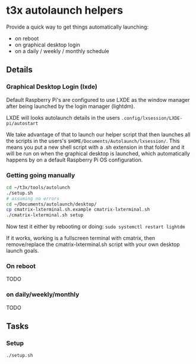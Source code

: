 # t3x autolaunch helpers

Provide a quick way to get things automatically launching:
- on reboot
- on graphical desktop login
- on a daily / weekly / monthly schedule

## Details

### Graphical Desktop Login (lxde)

Default Raspberry Pi's are configured to use LXDE as the window manager after being launched by the login manager (lightdm). 

LXDE will looks autolaunch details in the users `.config/lxsession/LXDE-pi/autostart`

We take advantage of that to launch our helper script that then launches all the scripts in the users's `$HOME/Documents/Autolaunch/lxsession/`.   This means you put a new shell script with a .sh extension in that folder and it will be run on when the graphical desktop is launched, which automatically happens by on a default Raspberry Pi OS configuration.

### Getting going manually

```sh
cd ~/t3x/tools/autolunch
./setup.sh
# assuming no errors 
cd ~/Documents/autolaunch/desktop/
cp cmatrix-lxterminal.sh.example cmatrix-lxterminal.sh
./cmatrix-lxterminal.sh setup
```

Now test it either by rebooting or doing:
`sudo systemctl restart lightdm`

If it works, working is a fullscreen terminal with cmatrix, then remove/replace the cmatrix-lxterminal.sh script with your own desktop launch goals. 


### On reboot

TODO

### on daily/weekly/monthly

TODO

## Tasks

### Setup

```
./setup.sh
```

